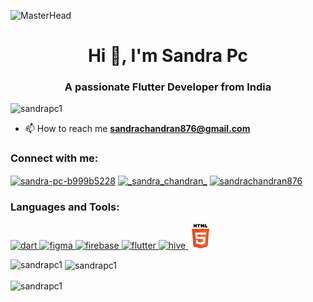 ![MasterHead](https://user-images.githubusercontent.com/74038190/241765440-80728820-e06b-4f96-9c9e-9df46f0cc0a5.gif) 

<h1 align="center">Hi 👋, I'm Sandra Pc</h1>
<h3 align="center">A passionate Flutter Developer from India</h3>


<p align="left"> <img src="https://komarev.com/ghpvc/?username=sandrapc1&label=Profile%20views&color=0e75b6&style=flat" alt="sandrapc1" /> </p>

- 📫 How to reach me **sandrachandran876@gmail.com**

<h3 align="left">Connect with me:</h3>
<p align="left">
<a href="https://linkedin.com/in/sandra-pc-b999b5228" target="blank"><img align="center" src="https://raw.githubusercontent.com/rahuldkjain/github-profile-readme-generator/master/src/images/icons/Social/linked-in-alt.svg" alt="sandra-pc-b999b5228" height="30" width="40" /></a>
<a href="https://instagram.com/_sandra_chandran_" target="blank"><img align="center" src="https://raw.githubusercontent.com/rahuldkjain/github-profile-readme-generator/master/src/images/icons/Social/instagram.svg" alt="_sandra_chandran_" height="30" width="40" /></a>
<a href="https://www.leetcode.com/sandrachandran876" target="blank"><img align="center" src="https://raw.githubusercontent.com/rahuldkjain/github-profile-readme-generator/master/src/images/icons/Social/leet-code.svg" alt="sandrachandran876" height="30" width="40" /></a>
</p>

<h3 align="left">Languages and Tools:</h3>
<p align="left"> <a href="https://dart.dev" target="_blank" rel="noreferrer"> <img src="https://www.vectorlogo.zone/logos/dartlang/dartlang-icon.svg" alt="dart" width="40" height="40"/> </a> <a href="https://www.figma.com/" target="_blank" rel="noreferrer"> <img src="https://www.vectorlogo.zone/logos/figma/figma-icon.svg" alt="figma" width="40" height="40"/> </a> <a href="https://firebase.google.com/" target="_blank" rel="noreferrer"> <img src="https://www.vectorlogo.zone/logos/firebase/firebase-icon.svg" alt="firebase" width="40" height="40"/> </a> <a href="https://flutter.dev" target="_blank" rel="noreferrer"> <img src="https://www.vectorlogo.zone/logos/flutterio/flutterio-icon.svg" alt="flutter" width="40" height="40"/> </a> <a href="https://hive.apache.org/" target="_blank" rel="noreferrer"> <img src="https://www.vectorlogo.zone/logos/apache_hive/apache_hive-icon.svg" alt="hive" width="40" height="40"/> </a> <a href="https://www.w3.org/html/" target="_blank" rel="noreferrer"> <img src="https://raw.githubusercontent.com/devicons/devicon/master/icons/html5/html5-original-wordmark.svg" alt="html5" width="40" height="40"/> </a> </p>

<p><img align="left" src="https://github-readme-stats.vercel.app/api/top-langs?username=sandrapc1&show_icons=true&locale=en&layout=compact" alt="sandrapc1" /></p>

<p>&nbsp;<img align="center" src="https://github-readme-stats.vercel.app/api?username=sandrapc1&show_icons=true&locale=en" alt="sandrapc1" /></p>

<p><img align="center" src="https://github-readme-streak-stats.herokuapp.com/?user=sandrapc1&" alt="sandrapc1" /></p>
